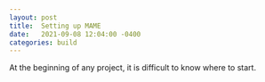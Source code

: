 ```yaml
---
layout: post
title:  Setting up MAME
date:   2021-09-08 12:04:00 -0400
categories: build
---
```


At the beginning of any project, it is difficult to know where to start.